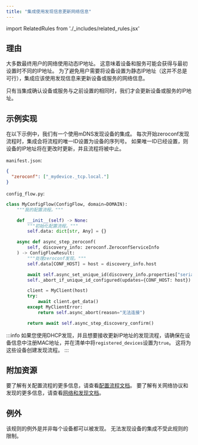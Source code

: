 ```yaml
---
title: "集成使用发现信息更新网络信息"
---
```

import RelatedRules from './_includes/related_rules.jsx'

## 理由

大多数最终用户的网络使用动态IP地址。
这意味着设备和服务可能会获得与最初设置时不同的IP地址。
为了避免用户需要将设备设置为静态IP地址（这并不总是可行），集成应该使用发现信息来更新设备或服务的网络信息。

只有当集成确认设备或服务与之前设置的相同时，我们才会更新设备或服务的IP地址。

## 示例实现

在以下示例中，我们有一个使用mDNS发现设备的集成。
每次开始zeroconf发现流程时，集成会将流程的唯一ID设置为设备的序列号。
如果唯一ID已经设置，则设备的IP地址将在更改时更新，并且流程将被中止。

`manifest.json`:
```json
{
  "zeroconf": ["_mydevice._tcp.local."]
}
```

`config_flow.py`:
```python {14-15} showLineNumbers
class MyConfigFlow(ConfigFlow, domain=DOMAIN):
    """我的配置流程。"""

    def __init__(self) -> None:
        """初始化配置流程。"""
        self.data: dict[str, Any] = {}

    async def async_step_zeroconf(
        self, discovery_info: zeroconf.ZeroconfServiceInfo
    ) -> ConfigFlowResult:
        """处理zeroconf发现。"""
        self.data[CONF_HOST] = host = discovery_info.host

        await self.async_set_unique_id(discovery_info.properties["serialno"])
        self._abort_if_unique_id_configured(updates={CONF_HOST: host})

        client = MyClient(host)
        try:
            await client.get_data()
        except MyClientError:
            return self.async_abort(reason="无法连接")

        return await self.async_step_discovery_confirm()
```

:::info
如果您使用DHCP发现，并且想要接收更新IP地址的发现流程，请确保在设备信息中注册MAC地址，并在清单中将`registered_devices`设置为`true`。
这将为这些设备创建发现流程。
:::

## 附加资源

要了解有关配置流程的更多信息，请查看[配置流程文档](/docs/config_entries_config_flow_handler)。
要了解有关网络协议和发现的更多信息，请查看[网络和发现文档](/docs/network_discovery)。

## 例外

该规则的例外是并非每个设备都可以被发现。
无法发现设备的集成不受此规则的限制。
